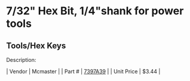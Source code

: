 # 7/32" Hex Bit, 1/4"shank for power tools
## Tools/Hex Keys
Description: 	 

| Vendor | Mcmaster | 
| Part # | [7397A39](http://www.mcmaster.com/) | 
| Unit Price | $3.44 | 
